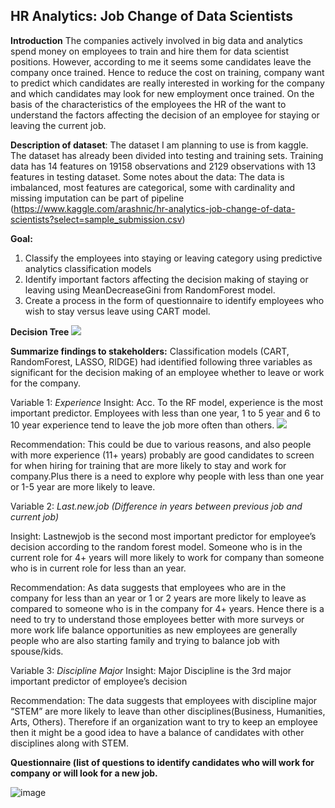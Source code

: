 ## HR Analytics: Job Change of Data Scientists

**Introduction** The companies actively involved in big data and analytics spend money on employees to train and hire them for data scientist positions. However, according to me it seems some candidates leave the company once trained. Hence to reduce the cost on training, company want to predict which candidates are really interested in working for the company and which candidates may look for new employment once trained. On the basis of the characteristics of the employees the HR of the want to understand the factors affecting the decision of an employee for staying or leaving the current job.

**Description of dataset**: The dataset I am planning to use is from kaggle.  The dataset has already been divided into testing and training sets. Training data has 14 features on 19158 observations and 2129 observations with 13 features in testing dataset. 
Some notes about the data: The data is imbalanced, most features are categorical, some with cardinality and missing imputation can be part of pipeline (https://www.kaggle.com/arashnic/hr-analytics-job-change-of-data-scientists?select=sample_submission.csv)

**Goal:** 
1.	Classify the employees into staying or leaving category using predictive analytics classification models
2.	Identify important factors affecting the decision making of staying or leaving using MeanDecreaseGini from RandomForest model.
3.	Create a process in the form of questionnaire to identify employees who wish to stay versus leave using CART model.


**Decision Tree**
![](https://github.com/ShivaRaghu/HR-Analytics.github.io/blob/main/rpart%20plot%20best%202.png)

**Summarize findings to stakeholders:**
Classification models (CART, RandomForest, LASSO, RIDGE) had identified following three variables as significant for the decision making of an employee whether to leave or work for the company.

Variable 1: *Experience*
Insight: Acc. To the RF model, experience is the most important predictor. Employees with less than one year, 1 to 5 year and 6 to 10 year experience tend to leave the job more often than others.
![](https://github.com/ShivaRaghu/HR-Analytics.github.io/blob/main/experience.png)

Recommendation: This could be due to various reasons, and also people with more experience (11+ years) probably are good candidates to screen for when hiring for training that are more likely to stay and work for company.Plus there is a need to explore why people with less than one year or  1-5 year are more likely to leave.

Variable 2: *Last.new.job
(Difference in years between previous job and current job)*

Insight: Lastnewjob is the second most important predictor for employee’s decision according to the random forest model. Someone who is in the current role for 4+ years will more likely to work for company than someone who is in current role for less than an year.

Recommendation: As data suggests that employees who are in the company for less than an year or 1 or 2 years are more likely to leave as compared to someone who is in the company for 4+ years. Hence there is a need to try to understand those employees better with more surveys or more work life balance opportunities as new employees are generally people who are also starting family and trying to balance job with spouse/kids.

Variable 3: *Discipline Major*
Insight: Major Discipline is the 3rd major important predictor of employee’s decision

Recommendation: The data suggests that employees with discipline major “STEM” are more likely to leave than other disciplines(Business, Humanities, Arts, Others). Therefore if an organization want to try to keep an employee then it might be a good idea to have a balance of candidates with other disciplines along with STEM.

**Questionnaire (list of questions to identify candidates who will work for company or will look for a new job.**


![image](https://user-images.githubusercontent.com/85574461/128640108-ffb43fb7-fd0d-42c8-86ea-1f6383923ef5.png)




